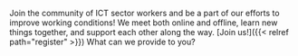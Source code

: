 Join the community of ICT sector workers and be a part of our efforts to improve working conditions!
We meet both online and offline, learn new things together, and support each other along the way.
[Join us!]({{< relref path="register" >}}) What can we provide to you?
